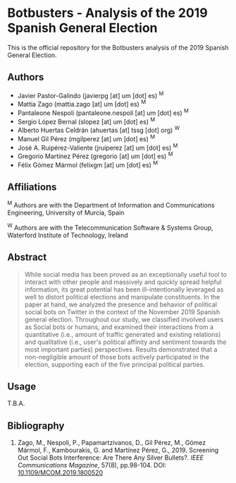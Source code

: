 # Botbusters - Analysis of the 2019 Spanish General Election

This is the official repository for the Botbusters analysis of the 2019 Spanish General Election. 

## Authors
- Javier Pastor-Galindo (javierpg [at] um [dot] es) <sup>M</sup>
- Mattia Zago (mattia.zago [at] um [dot] es) <sup>M</sup>
- Pantaleone Nespoli (pantaleone.nespoli [at] um [dot] es) <sup>M</sup>
- Sergio López Bernal (slopez [at] um [dot] es) <sup>M</sup>
- Alberto Huertas Celdrán (ahuertas [at] tssg [dot] org) <sup>W</sup>
- Manuel Gil Pérez (mgilperez [at] um [dot] es) <sup>M</sup>
- José A. Ruipérez-Valiente (jruiperez [at] um [dot] es) <sup>M</sup>
- Gregorio Martínez Pérez (gregorio [at] um [dot] es) <sup>M</sup>
- Félix Gómez Mármol (felixgm [at] um [dot] es) <sup>M</sup>

## Affiliations
 <sup>M</sup> Authors are with the Department of Information and Communications Engineering, University of Murcia, Spain
 
 <sup>W</sup> Authors are with the Telecommunication Software & Systems Group, Waterford Institute of Technology, Ireland

## Abstract
>While social media has been proved as an exceptionally useful tool to interact with other people and massively and quickly spread helpful information, its great potential has been ill-intentionally leveraged as well to distort political elections and manipulate constituents. In the paper at hand, we analyzed the presence and behavior of political social bots on Twitter in the context of the November 2019 Spanish general election. Throughout our study, we classified involved users as Social bots or humans, and examined their interactions from a quantitative (i.e., amount of traffic generated and existing relations) and qualitative (i.e., user's political affinity and sentiment towards the most important parties) perspectives. Results demonstrated that a non-negligible amount of those bots actively participated in the election, supporting each of the five principal political parties.

## Usage
T.B.A.

## Bibliography
1. Zago, M., Nespoli, P., Papamartzivanos, D., Gil Pérez, M., Gómez Mármol, F., Kambourakis, G. and Martínez Pérez, G., 2019. Screening Out Social Bots Interference: Are There Any Silver Bullets?. _IEEE Communications Magazine_, 57(8), pp.98-104. DOI: [10.1109/MCOM.2019.1800520](https://doi.org/10.1109/MCOM.2019.1800520)
